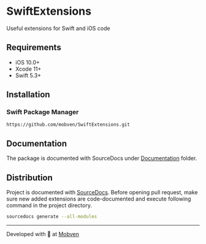 # SwiftExtensions

Useful extensions for Swift and iOS code

## Requirements
* iOS 10.0+
* Xcode 11+
* Swift 5.3+

## Installation
### Swift Package Manager
```
https://github.com/mobven/SwiftExtensions.git
```

## Documentation
The package is documented with SourceDocs under [Documentation](Documentation/Reference/SwiftExtensions/README.md) folder.

## Distribution
Project is documented with [SourceDocs](https://github.com/eneko/SourceDocs). Before opening pull request, make sure new added extensions are code-documented and execute following command in the project directory.
```bash
sourcedocs generate --all-modules
```

---
Developed with 🖤 at [Mobven](https://mobven.com/)
